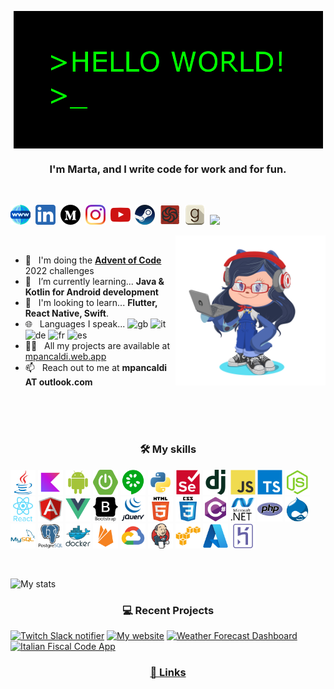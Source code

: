 <p align="center">
    <img align="center" src="https://github.com/martapanc/martapanc/raw/master/pics/hello_world_terminal.gif" height="220">
</p>
<h3 align="center">I'm Marta, and I write code for work and for fun.</h3>
&nbsp;

[![Website](https://github.com/martapanc/martapanc/blob/master/icons/www.png)](https://mpancaldi.web.app/) 
[![Linkedin](https://github.com/martapanc/martapanc/blob/master/icons/linkedin.png)](https://www.linkedin.com/in/martapancaldi/) 
[![Medium](https://github.com/martapanc/martapanc/blob/master/icons/medium.png)](https://medium.com/@marta.panc/) 
[![Instagram](https://github.com/martapanc/martapanc/blob/master/icons/instagram.png)](https://www.instagram.com/pancakemarta/) 
[![Youtube](https://github.com/martapanc/martapanc/blob/master/icons/youtube.png)](https://www.youtube.com/channel/UCvQWDSKE8fY7srB8hO1vWNw) 
[![Steam](https://github.com/martapanc/martapanc/blob/master/icons/steam.png)](https://steamcommunity.com/id/martap/) 
[![Codewars](https://github.com/martapanc/martapanc/blob/master/icons/codewars.png)](https://www.codewars.com/users/martapanc/) 
[![Goodreads](https://github.com/martapanc/martapanc/blob/master/icons/goodreads.png)](https://www.goodreads.com/topolinamarta/) 
![](https://komarev.com/ghpvc/?username=martapanc)

<img align="right" src="https://github.com/martapanc/martapanc/raw/master/pics/octocat-flipped.png" width="240" height="240">

<br/>

*   🎄   I'm doing the [**Advent of Code**](https://github.com/martapanc/Advent-of-Code) 2022 challenges
    <br/>
*   🌱   I’m currently learning... **Java & Kotlin for Android development**
    <br/>
*   📝   I'm looking to learn... **Flutter, React Native, Swift**.
    <br/>
*   🌐   Languages I speak... <img src="https://github.com/hjnilsson/country-flags/blob/main/png100px/gb.png" alt="gb" width="35" height="20"/> <img src="https://github.com/hjnilsson/country-flags/blob/main/png100px/it.png" alt="it" width="35" height="20"/> <img src="https://github.com/hjnilsson/country-flags/blob/main/png100px/de.png" alt="de" width="35" height="20"/> <img src="https://github.com/hjnilsson/country-flags/blob/main/png100px/fr.png" alt="fr" width="35" height="20"/> <img src="https://github.com/hjnilsson/country-flags/blob/main/png100px/es.png" alt="es" width="35" height="20"/>
    <br/>
*   👨‍💻   All my projects are available at [mpancaldi.web.app](https://mpancaldi.web.app/)
    <br/>
*   📫   Reach out to me at **mpancaldi AT outlook.com**

<br/>
<br/>
<br/>

<h3 align="center">🛠️ My skills</h3>

<p align="left">
<img src="https://github.com/devicons/devicon/blob/master/icons/java/java-original.svg" alt="java" width="40" height="40"/>
<img src="https://github.com/devicons/devicon/blob/master/icons/kotlin/kotlin-original.svg" alt="kotlin" width="40" height="40"/>
<img src="https://github.com/devicons/devicon/blob/master/icons/android/android-original.svg" alt="android" width="40" height="40"/>
<img src="https://github.com/jhipster/jhipster.github.io/blob/master/images/logo/svg/spring-boot.svg" alt="spring" width="40" height="40"/>
<img src="https://github.com/devicons/devicon/blob/master/icons/cucumber/cucumber-plain.svg" alt="cucumber" width="40" height="40"/>
<img src="https://github.com/devicons/devicon/blob/master/icons/python/python-original.svg" alt="python" width="40" height="40"/>
<img src="https://github.com/devicons/devicon/blob/master/icons/selenium/selenium-original.svg" alt="selenium" width="40" height="40"/>
<img src="https://github.com/devicons/devicon/blob/master/icons/django/django-plain.svg" alt="django" width="40" height="40"/>
<img src="https://github.com/devicons/devicon/blob/master/icons/javascript/javascript-original.svg" alt="javascript" width="40" height="40"/>
<img src="https://github.com/devicons/devicon/blob/master/icons/typescript/typescript-original.svg" alt="typescript" width="40" height="40"/>
<img src="https://github.com/devicons/devicon/blob/master/icons/nodejs/nodejs-original.svg" alt="nodejs" width="40" height="40"/>
<img src="https://github.com/devicons/devicon/blob/master/icons/react/react-original-wordmark.svg" alt="react" width="40" height="40"/>
<img src="https://github.com/devicons/devicon/blob/master/icons/angularjs/angularjs-original.svg" alt="angularjs" width="40" height="40"/>
<img src="https://github.com/devicons/devicon/blob/master/icons/vuejs/vuejs-original.svg" alt="vue" width="40" height="40"/>
<img src="https://github.com/devicons/devicon/blob/master/icons/bootstrap/bootstrap-plain-wordmark.svg" alt="bootstrap" width="40" height="40"/>
<img src="https://github.com/devicons/devicon/blob/master/icons/jquery/jquery-original-wordmark.svg" alt="jquery" width="40" height="40"/>
<img src="https://github.com/devicons/devicon/blob/master/icons/html5/html5-original-wordmark.svg" alt="html5" width="40" height="40"/>
<img src="https://github.com/devicons/devicon/blob/master/icons/css3/css3-original-wordmark.svg" alt="css3" width="40" height="40"/>
<img src="https://github.com/devicons/devicon/blob/master/icons/csharp/csharp-original.svg" alt="csharp" width="40" height="40"/>
<img src="https://github.com/devicons/devicon/blob/master/icons/dot-net/dot-net-original-wordmark.svg" alt="dotnet" width="40" height="40"/>
<img src="https://github.com/devicons/devicon/blob/master/icons/php/php-original.svg" alt="php" width="40" height="40"/>
<img src="https://github.com/devicons/devicon/blob/master/icons/drupal/drupal-original.svg" alt="drupal" width="40" height="40"/>
<img src="https://github.com/devicons/devicon/blob/master/icons/mysql/mysql-original-wordmark.svg" alt="mysql" width="40" height="40"/>
<img src="https://github.com/devicons/devicon/blob/master/icons/postgresql/postgresql-original-wordmark.svg" alt="postgresql" width="40" height="40"/>
<img src="https://github.com/devicons/devicon/blob/master/icons/docker/docker-original-wordmark.svg" alt="docker" width="40" height="40"/>
<img src="https://github.com/devicons/devicon/blob/master/icons/firebase/firebase-plain.svg" alt="firebase" width="40" height="40"/>
<img src="https://github.com/devicons/devicon/blob/master/icons/googlecloud/googlecloud-original.svg" alt="gcloud" width="40" height="40"/>
<img src="https://github.com/devicons/devicon/blob/master/icons/jenkins/jenkins-original.svg" alt="jenkins" width="40" height="40"/>
<img src="https://github.com/devicons/devicon/blob/master/icons/amazonwebservices/amazonwebservices-original.svg" alt="aws" width="40" height="40"/>
<img src="https://github.com/devicons/devicon/blob/master/icons/azure/azure-original.svg" alt="azure" width="40" height="40"/>
<img src="https://github.com/devicons/devicon/blob/master/icons/heroku/heroku-original.svg" alt="heroku" width="40" height="40"/>
</p>

<br/>

![My stats](https://github-readme-stats.vercel.app/api?username=martapanc\&show_icons=true)

<h3 align="center">💻 Recent Projects</h3>

[![Twitch Slack notifier](https://github-readme-stats.vercel.app/api/pin/?username=martapanc\&repo=Twitch-notifier)](https://github.com/martapanc/Twitch-notifier)
[![My website](https://github-readme-stats.vercel.app/api/pin/?username=martapanc\&repo=martacodes.it)](https://github.com/martapanc/martacodes.it)
[![Weather Forecast Dashboard](https://github-readme-stats.vercel.app/api/pin/?username=martapanc\&repo=React-Weather-Dashboard)](https://github.com/martapanc/React-Weather-Dashboard)
[![Italian Fiscal Code App](https://github-readme-stats.vercel.app/api/pin/?username=martapanc\&repo=ItalianFiscalCodeCalculatorApp)](https://github.com/martapanc/ItalianFiscalCodeCalculatorApp)

<h3 align="center"><a href="https://martas-links.vercel.app">🔗 Links</a></h3>
